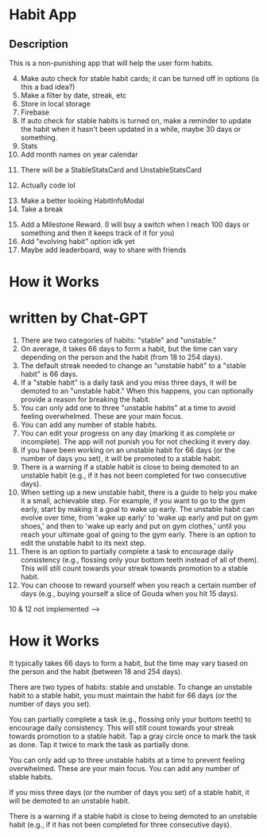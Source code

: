 # Habit App

## Description

This is a non-punishing app that will help the user form habits.

<!-- ## Rules (In progress)

1. Have two groups: "stable habits" and "unstable habits"
2. It takes 66 days on average to form a habit, but it's actually a range depending on the person and the habit (from 18 days to 254 days)
3. 66 days is the default streak that you need to have in order to change an "unstable habit" to a "stable habit"
4. If a "stable habit" is a daily task, and you miss 3 days, it will be demoted to an "unstable habit". When this happens, you can provide a reason (or not lol) why the habit was broken so you can revisit it later when you try again.
5. You can only add 1-3 "unstable habit" at a time, to prevent being overwhelmed. These are your main focus.
6. You can add any number of "stable habits".
7. All days are editable, (green to gray, gray to green) you don't need to check the app everyday. It won't punish you.
8. If you have been doing your unstable habit for 66 days (or whatever number of days), then it would be promoted to a stable habit.
9. There is a warning if a stable habit is about to be demoted to an unstable habit. (e.g 2 consecutive days not done)
10. When setting up a new unstable habit for the first time, there would be a guide for the user to make it a small step. Give examples like, if you want to go to the gym early, make it so that you wake up early. The unstable habit can also evolve. From "wake up early" to "wake up early and change to gym shoes" and then to "wake up early and change to gym clothes" until you reach your main goal to go to the gym early. there would be a pop-up asking you to edit the unstable habit to its next step.
11. There is an option where you only partially do the task. This is to encourage the user to do the task daily, even if it's only partially done. It will help them be consistent everyday. (e.g. You only flossed your bottom teeth instead of all your teeth) This will still continue your streak towards promotion to a stable habit.
12. You can choose to reward yourself when you hit a number of days that you have set (e.g. I will buy myself a slice of Gouda when I hit 15 days)
13. Make an option to set an alarm during a particular time. Either that or a trigger/situation. What happens before or after the habit?
14. Display your progress in percentage, current streak, longest streak.
15. Just an idea: stable habits can evolve to solidified habits. There can be 10 levels, all levels named after the mohs scale levels. (Talc to Diamond)
16. Add a sound/animation when you update a day
17. When you drag through squares, they all change to green or darkgreen or whatever
18. Add a legend on the green colors of the calendar

## Known bugs

1. When switching from an empty route to a route like Add Habit or Test Habits, the navbar jumps. It's not super aligned. Unknown cause.

## What I learned

1. Use setHabits only once every update. Don't use more than two functions to use setHabits at the same time.
2. !"" === true lmao
3. Convert dates to utc for cases where dates span a DST change
4. Use onSubmit for forms instead of onClick, so that the "required" fields work
5. Cannot use useRef outside of the thing you ref lmao
6. Functional state updates setBlahBlah((currBlahBlah)=>{})

# To Dos

<!-- 1. Make card options work; it has more info, update, delete, etc -->
<!-- 2. Make StableCalendarCard and UnstableCalendarCard -->
<!-- 3. Make unstable habit limit work -->

4. Make auto check for stable habit cards; it can be turned off in options (is this a bad idea?)
5. Make a filter by date, streak, etc
   <!-- 6. Add instructions on top; it can be turned off in options -->
   <!-- 7. Add legends at the bottom; it can be turned off in options -->
6. Store in local storage
7. Firebase
8. If auto check for stable habits is turned on, make a reminder to update the habit when it hasn't been updated in a while, maybe 30 days or something.
9. Stats
10. Add month names on year calendar
<!-- 13. Add a visual reminder if a stable habit is about to be demoted -->
11. There will be a StableStatsCard and UnstableStatsCard
<!-- 15. Put something on screen when there is nothing to list (e.g. there are no stable habits, no unstable habits, or both) -->
12. Actually code lol
<!-- 17. Make something happen (maybe use party-js) when an unstable habit gets promoted to a stable habit. Right now it just disappears when viewed from Home. Make something happen when a stable habit gets demoted. -->
13. Make a better looking HabitInfoModal
14. Take a break
<!-- 15. Write a "How it Works" section maybe, simplify and rewrite with chat gpt -->
15. Add a Milestone Reward. (I will buy a switch when I reach 100 days or something and then it keeps track of it for you)
16. Add "evolving habit" option idk yet
17. Maybe add leaderboard, way to share with friends
    <!-- 19. Find a way to add a year to the calendar (when a new year comes or the app has not been opened for a long time) -->
    <!-- 20. Fix year calendar css bug (Week 2 of January is far away) -->

# How it Works

# written by Chat-GPT

1. There are two categories of habits: "stable" and "unstable."
2. On average, it takes 66 days to form a habit, but the time can vary depending on the person and the habit (from 18 to 254 days).
3. The default streak needed to change an "unstable habit" to a "stable habit" is 66 days.
4. If a "stable habit" is a daily task and you miss three days, it will be demoted to an "unstable habit." When this happens, you can optionally provide a reason for breaking the habit.
5. You can only add one to three "unstable habits" at a time to avoid feeling overwhelmed. These are your main focus.
6. You can add any number of stable habits.
7. You can edit your progress on any day (marking it as complete or incomplete). The app will not punish you for not checking it every day.
8. If you have been working on an unstable habit for 66 days (or the number of days you set), it will be promoted to a stable habit.
9. There is a warning if a stable habit is close to being demoted to an unstable habit (e.g., if it has not been completed for two consecutive days).
10. When setting up a new unstable habit, there is a guide to help you make it a small, achievable step. For example, if you want to go to the gym early, start by making it a goal to wake up early. The unstable habit can evolve over time, from 'wake up early' to 'wake up early and put on gym shoes,' and then to 'wake up early and put on gym clothes,' until you reach your ultimate goal of going to the gym early. There is an option to edit the unstable habit to its next step.
11. There is an option to partially complete a task to encourage daily consistency (e.g., flossing only your bottom teeth instead of all of them). This will still count towards your streak towards promotion to a stable habit.
12. You can choose to reward yourself when you reach a certain number of days (e.g., buying yourself a slice of Gouda when you hit 15 days).

10 & 12 not implemented -->

# How it Works

It typically takes 66 days to form a habit, but the time may vary based on the person and the habit (between 18 and 254 days).

There are two types of habits: stable and unstable. To change an unstable habit to a stable habit, you must maintain the habit for 66 days (or the number of days you set).

You can partially complete a task (e.g., flossing only your bottom teeth) to encourage daily consistency. This will still count towards your streak towards promotion to a stable habit. Tap a gray circle once to mark the task as done. Tap it twice to mark the task as partially done.

You can only add up to three unstable habits at a time to prevent feeling overwhelmed. These are your main focus. You can add any number of stable habits.

If you miss three days (or the number of days you set) of a stable habit, it will be demoted to an unstable habit.

There is a warning if a stable habit is close to being demoted to an unstable habit (e.g., if it has not been completed for three consecutive days).
